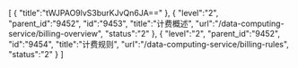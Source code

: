 [
	{
		"title":"tWJPAO9lvS3burKJvQn6JA=="
	},
	{
		"level":"2",
		"parent_id":"9452",
		"id":"9453",
		"title":"计费概述",
		"url":"/data-computing-service/billing-overview",
		"status":"2"
	},
	{
		"level":"2",
		"parent_id":"9452",
		"id":"9454",
		"title":"计费规则",
		"url":"/data-computing-service/billing-rules",
		"status":"2"
	}
]